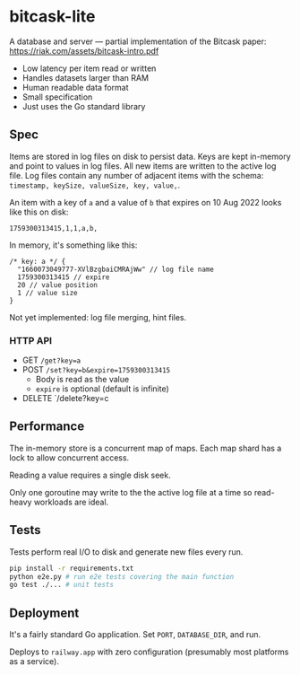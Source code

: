 # bitcask-lite

A database and server — partial implementation of the Bitcask paper: https://riak.com/assets/bitcask-intro.pdf

- Low latency per item read or written
- Handles datasets larger than RAM
- Human readable data format
- Small specification
- Just uses the Go standard library

## Spec

Items are stored in log files on disk to persist data. Keys are kept in-memory and point to values in log files. All new items are written to the active log file. Log files contain any number of adjacent items with the schema: `timestamp, keySize, valueSize, key, value,`.

An item with a key of `a` and a value of `b` that expires on 10 Aug 2022 looks like this on disk:

```text
1759300313415,1,1,a,b,
```

In memory, it's something like this:

```golang
/* key: a */ {
  "1660073049777-XVlBzgbaiCMRAjWw" // log file name
  1759300313415 // expire
  20 // value position
  1 // value size
}
```

Not yet implemented: log file merging, hint files.

### HTTP API

- GET `/get?key=a`
- POST `/set?key=b&expire=1759300313415`
  - Body is read as the value
  - `expire` is optional (default is infinite)
- DELETE `/delete?key=c

## Performance

The in-memory store is a concurrent map of maps. Each map shard has a lock to allow concurrent access.

Reading a value requires a single disk seek.

Only one goroutine may write to the the active log file at a time so read-heavy workloads are ideal.

## Tests

Tests perform real I/O to disk and generate new files every run.

```bash
pip install -r requirements.txt
python e2e.py # run e2e tests covering the main function
go test ./... # unit tests
```

## Deployment

It's a fairly standard Go application. Set `PORT`, `DATABASE_DIR`, and run.

Deploys to `railway.app` with zero configuration (presumably most platforms as a service).
